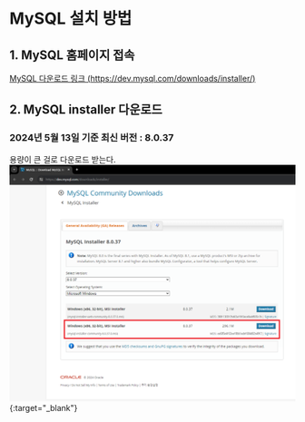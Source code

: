 # MySQL 설치 방법
   
## 1. MySQL 홈페이지 접속
[MySQL 다운로드 링크 (https://dev.mysql.com/downloads/installer/)](https://dev.mysql.com/downloads/installer/)
   
   
   
## 2. MySQL installer 다운로드
### 2024년 5월 13일 기준 최신 버전 : **8.0.37**
용량이 큰 걸로 다운로드 받는다.   
![image1](./images/240513-1.png){:target="_blank"}

